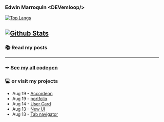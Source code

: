 ### Edwin Marroquin &lt;DEVemloop/&gt;

[![Top Langs](https://github-readme-stats.vercel.app/api/?username=devemloop&show_icons=true)](https://github.com/devemloop)

[![Github Stats](https://github-readme-stats.vercel.app/api/top-langs/?username=devemloop&show_icons=true&layout=compact)](https://github.com/devemloop)
---
### 📚 Read my posts
<!-- blog:start -->
<!-- blog:end -->
---
### ✒ [See my all codepen](https://codepen.io/DEVemloop)
### 💻 or visit my projects 
<!-- codepen:start -->
- Aug 19 - [Accordeon <devemloop>](https://codepen.io/DEVemloop/pen/ZEWWojo)
- Aug 19 - [portfolio](https://codepen.io/DEVemloop/pen/RwNELxe)
- Aug 14 - [User Card <devemloop>](https://codepen.io/DEVemloop/pen/yLOYWYr)
- Aug 13 - [New UI](https://codepen.io/DEVemloop/pen/dyoXdWb)
- Aug 13 - [Tab navigator](https://codepen.io/DEVemloop/pen/PowPeGV)
<!-- codepen:end -->
